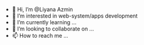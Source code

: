 - 👋 Hi, I’m @Liyana Azmin
- 👀 I’m interested in web-system/apps development
- 🌱 I’m currently learning ...
- 💞️ I’m looking to collaborate on ...
- 📫 How to reach me ...

<!---
Liyanazmin/Liyanazmin is a ✨ special ✨ repository because its `README.md` (this file) appears on your GitHub profile.
You can click the Preview link to take a look at your changes.
--->
